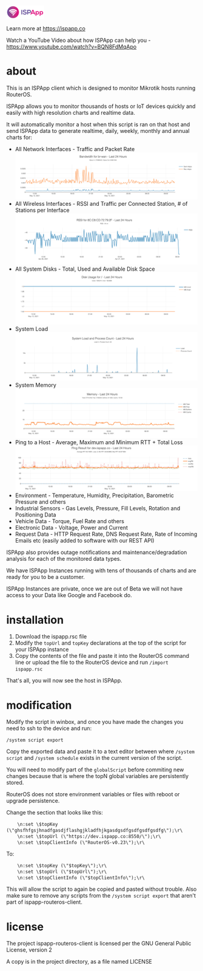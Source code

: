 ![ISPApp Logo](/img/logo.png)

Learn more at https://ispapp.co

Watch a YouTube Video about how ISPApp can help you - https://www.youtube.com/watch?v=BQN8FdMqApo

# about

This is an ISPApp client which is designed to monitor Mikrotik hosts running RouterOS.

ISPApp allows you to monitor thousands of hosts or IoT devices quickly and easily with high resolution charts and realtime data.

It will automatically monitor a host when this script is ran on that host and send ISPApp data to generate realtime, daily, weekly, monthly and annual charts for:

* All Network Interfaces - Traffic and Packet Rate
![Traffic](/img/if-traffic.png)
* All Wireless Interfaces - RSSI and Traffic per Connected Station, # of Stations per Interface
![RSSI](/img/rssi.png)
* All System Disks - Total, Used and Available Disk Space
![Disk](/img/disk.png)
* System Load
![Load](/img/load.png)
* System Memory
![Memory](/img/memory.png)
* Ping to a Host - Average, Maximum and Minimum RTT + Total Loss
![Ping](/img/ping.png)
* Environment - Temperature, Humidity, Precipitation, Barometric Pressure and others
* Industrial Sensors - Gas Levels, Pressure, Fill Levels, Rotation and Positioning Data
* Vehicle Data - Torque, Fuel Rate and others
* Electronic Data - Voltage, Power and Current
* Request Data - HTTP Request Rate, DNS Request Rate, Rate of Incoming Emails etc (easily added to software with our REST API)

ISPApp also provides outage notifications and maintenance/degradation analysis for each of the monitored data types.

We have ISPApp Instances running with tens of thousands of charts and are ready for you to be a customer.

ISPApp Instances are private, once we are out of Beta we will not have access to your Data like Google and Facebook do.

# installation

1. Download the ispapp.rsc file
2. Modify the `topUrl` and `topKey` declarations at the top of the script for your ISPApp instance
3. Copy the contents of the file and paste it into the RouterOS command line or upload the file to the RouterOS device and run
	`/import ispapp.rsc`

That's all, you will now see the host in ISPApp.

# modification

Modify the script in winbox, and once you have made the changes you need to ssh to the device and run:

```
/system script export
```

Copy the exported data and paste it to a text editor between where `/system script` and `/system schedule` exists in the current version of the script.

You will need to modify part of the `globalScript` before commiting new changes because that is where the topN global variables are persistently stored.

RouterOS does not store environment variables or files with reboot or upgrade persistence.

Change the section that looks like this:

```
    \n:set \$topKey (\"ghsfhfgsjhnadfgasdjflashgjkladfhjkgasdgsdfgsdfgsdfgsdfg\");\r\
    \n:set \$topUrl (\"https://dev.ispapp.co:8550/\");\r\
    \n:set \$topClientInfo (\"RouterOS-v0.23\");\r\
```

To:

```
    \n:set \$topKey (\"$topKey\");\r\
    \n:set \$topUrl (\"$topUrl\");\r\
    \n:set \$topClientInfo (\"$topClientInfo\");\r\
```

This will allow the script to again be copied and pasted without trouble.  Also make sure to remove any scripts from the `/system script export` that aren't part of ispapp-routeros-client.

# license

The project ispapp-routeros-client is licensed per the GNU General Public License, version 2

A copy is in the project directory, as a file named LICENSE

